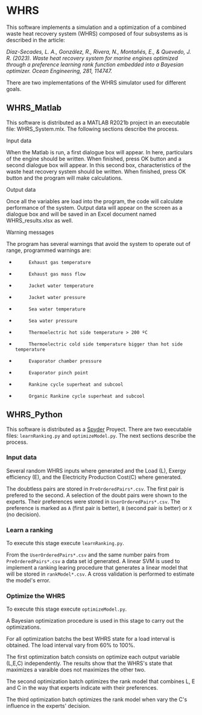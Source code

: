 # WHRS
This software implements a simulation and a optimization of a combined waste heat recovery system (WHRS) composed of four subsystems as is described in the article:</p>

_Díaz-Secades, L. A., González, R., Rivera, N., Montañés, E., & Quevedo, J. R. (2023). Waste heat recovery system for marine engines optimized through a preference learning rank function embedded into a Bayesian optimizer. Ocean Engineering, 281, 114747._

There are two implementations of the WHRS simulator used for different goals.

## WHRS_Matlab
This software is distributed as a MATLAB R2021b project in an executable file: WHRS_System.mlx. The following sections describe the process.

Input data

When the Matlab is run, a first dialogue box will appear. In here, particulars of the engine should be written. When finished, press OK button and a second dialogue box will appear. In this second box, characteristics of the waste heat recovery system should be written. When finished, press OK button and the program will make calculations.

Output data

Once all the variables are load into the program, the code will calculate performance of the system. Output data will appear on the screen as a dialogue box and will be saved in an Excel document named WHRS_results.xlsx as well.

Warning messages

The program has several warnings that avoid the system to operate out of range, programmed warnings are:

-          Exhaust gas temperature

-          Exhaust gas mass flow

-          Jacket water temperature

-          Jacket water pressure

-          Sea water temperature

-          Sea water pressure

-          Thermoelectric hot side temperature > 200 ºC

-          Thermoelectric cold side temperature bigger than hot side temperature

-          Evaporator chamber pressure

-          Evaporator pinch point

-          Rankine cycle superheat and subcool

-          Organic Rankine cycle superheat and subcool


## WHRS_Python
This software is distributed as a [Spyder](https://www.spyder-ide.org/) Proyect.
There are two executable files: `learnRanking.py` and `optimizeModel.py`.
The next sections describe the process.

### Input data
Several random WHRS inputs where generated and the Load (L), Exergy efficiency (E), and the Electricity Production Cost(C) where generated.

The doubtless pairs are stored in `PreOrderedPairs*.csv`. The first pair is prefered to the second.
A selection of the doubt pairs were shown to the experts. Their preferences were stored in `UserOrderedPairs*.csv`. The preference is marked as `A` (first pair is better), `B` (second pair is better) or `X` (no decision).

### Learn a ranking
To execute this stage execute `learnRanking.py`.

From the `UserOrderedPairs*.csv` and the same number pairs from `PreOrderedPairs*.csv` a data set id generated.
A linear SVM is used to implement a ranking learing procedure that generates a linear model that will be stored in `rankModel*.csv`.
A cross validation is performed to estimate the model's error.

### Optimize the WHRS
To execute this stage execute `optimizeModel.py`.

A Bayesian optimization procedure is used in this stage to carry out the optimizations.

For all optimization batchs the best WHRS state for a load interval is obtained. The load interval vary from 60% to 100%.

The first optimization batch consists on optimize each output variable (L,E,C) independently. The results show that the WHRS's state that maximizes a varaible does not maximizes the other two.

The second optimization batch optimizes the rank model that combines L, E and C in the way that experts indicate with their preferences.

The third optimization batch optimizes the rank model when vary the C's influence in the experts' decision.
